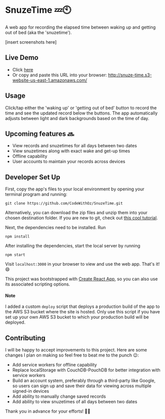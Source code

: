 # SnuzeTime 💤🕙

A web app for recording the elapsed time between waking up and
getting out of bed (aka the 'snuzetime').

[insert screenshots here]

## Live Demo

- Click [here](http://snuze-time.s3-website-us-east-1.amazonaws.com/)
- Or copy and paste this URL into your browser:
  http://snuze-time.s3-website-us-east-1.amazonaws.com/

## Usage

Click/tap either the 'waking up' or 'getting out of bed' button to
record the time and see the updated record below the buttons. The app automatically adjusts between light and dark backgrounds based on
the time of day.

## Upcoming features 🔜

- View records and snuzetimes for all days between two dates
- View snuzetimes along with exact wake and get-up times
- Offline capability
- User accounts to maintain your records across devices

## Developer Set Up

First, copy the app's files to your local environment by opening
your terminal program and running:

```
git clone https://github.com/CodeWithOz/SnuzeTime.git
```

Alternatively, you can download the zip files and unzip them
into your chosen destination folder. If you are new to git, check out
[this cool tutorial](https://www.atlassian.com/git/tutorials/learn-git-with-bitbucket-cloud).

Next, the dependencies need to be installed. Run

```
npm install
```

After installing the dependencies, start the local server by running

```
npm start
```

Visit `localhost:3000` in your browser to view and use the web app.
That's it! 😄

This project was bootstrapped with
[Create React App](https://github.com/facebook/create-react-app), so
you can also use its associated scripting options.

#### Note

I added a custom `deploy` script that deploys a production build
of the app to the AWS S3 bucket where the site is hosted. Only use
this script if you have set up your own AWS S3 bucket to which
your production build will be deployed.

## Contributing

I will be happy to accept improvements to this project. Here are
some changes I plan on making so feel free to beat me to the punch 😉:

- Add service workers for offline capability
- Replace localStorage with CouchDB-PouchDB for better integration
  with service workers
- Build an account system, preferably through a third-party like Google, so users can sign up and save their data for viewing
  across multiple signed-in devices
- Add ability to manually change saved records
- Add ability to view snuzetimes of all days between two dates

Thank you in advance for your efforts! 🙌👏

